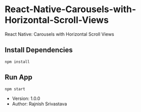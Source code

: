 # React-Native-Carousels-with-Horizontal-Scroll-Views
React Native: Carousels with Horizontal Scroll Views

## Install Dependencies

```
npm install
```

## Run App

```
npm start
```
- Version: 1.0.0
- Author: Rajnish Srivastava
